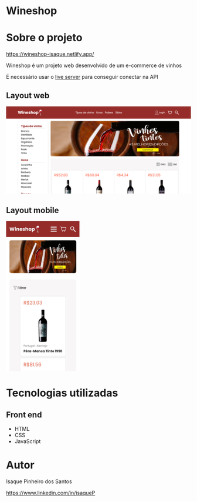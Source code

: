 # Wineshop

# Sobre o projeto

https://wineshop-isaque.netlify.app/

Wineshop é um projeto web desenvolvido de um e-commerce de vinhos


É necessário usar o [live server](https://marketplace.visualstudio.com/items?itemName=ritwickdey.LiveServer) para conseguir conectar na API

## Layout web
![Web 1](https://github.com/IsaqueP/Wineshop/blob/main/assets/Screenshots/Screenshot%20-%20Web.png)

## Layout mobile
<img src="https://github.com/IsaqueP/Wineshop/blob/main/assets/Screenshots/Screenshot%20-%20Mobile.jpg" width="200">

# Tecnologias utilizadas
## Front end
- HTML
- CSS
- JavaScript


# Autor

Isaque Pinheiro dos Santos

https://www.linkedin.com/in/isaqueP


